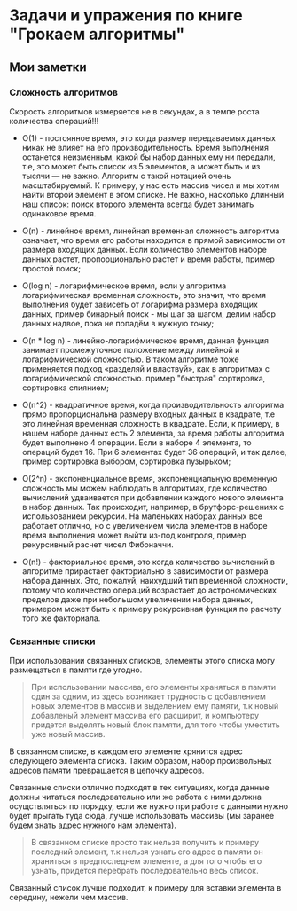 # Задачи и упражения по книге "Грокаем алгоритмы"

## Мои заметки

### Сложность алгоритмов

Скорость алгоритмов измеряется не в секундах, а в темпе роста количества операций!!!

- O(1) - постоянное время, это когда размер передаваемых данных никак не влияет на его производительность. Время выполнения останется неизменным, какой бы набор данных ему ни передали, т.е, это может быть список из 5 элементов, а может быть и из тысячи — не важно. Алгоритм с такой нотацией очень масштабируемый. К примеру, у нас есть массив чисел и мы хотим найти второй элемент в этом списке. Не важно, насколько длинный наш список: поиск второго элемента всегда будет занимать одинаковое время.

- O(n) - линейное время, линейная временная сложность алгоритма означает, что время его работы находится в прямой зависимости от размера входящих данных. Если количество элементов наборе данных растет, пропорционально растет и время работы, пример простой поиск;

- O(log n) - логарифмическое время, если у алгоритма логарифмическая временная сложность, это значит, что время выполнения будет зависеть от логарифма размера входящих данных, пример бинарный поиск - мы шаг за шагом, делим набор данных надвое, пока не попадём в нужную точку;

- O(n * log n) - линейно-логарифмическое время, данная функция занимает промежуточное положение между линейной и логарифмической сложностью. В таком алгоритме тоже применяется подход «разделяй и властвуй», как в алгоритмах с логарифмической сложностью. пример "быстрая" сортировка, сортировка слиянием;

- O(n^2) - квадратичное время, когда производительность алгоритма прямо пропорциональна размеру входных данных в квадрате, т.е это линейная временная сложность в квадрате. Если, к примеру, в нашем наборе данных есть 2 элемента, за время работы алгоритма будет выполнено 4 операции. Если в наборе 4 элемента, то операций будет 16. При 6 элементах будет 36 операций, и так далее, пример сортировка выбором, сортировка пузырьком;

- O(2^n) - экспоненциальное время, экспоненциальную временную сложность мы можем наблюдать в алгоритмах, где количество вычислений удваивается при добавлении каждого нового элемента в набор данных. Так происходит, например, в брутфорс-решениях с использованием рекурсии. На маленьких наборах данных все работает отлично, но с увеличением числа элементов в наборе время выполнения может выйти из-под контроля, пример рекурсивный расчет чисел Фибоначчи.

- O(n!) - факториальное время, это когда количество вычислений в алгоритме прирастает факториально в зависимости от размера набора данных. Это, пожалуй, наихудший тип временной сложности, потому что количество операций возрастает до астрономических пределов даже при небольшом увеличении набора данных, примером может быть к примеру рекурсивная функция по расчету того же факториала.

### Связанные списки

При использовании связанных списков, элементы этого списка могу размещаться в памяти где угодно.

> При использовании массива, его элементы храняться в памяти один за одним, из здесь возникает трудность
> с добавлением новых элементов в массив и выделением ему памяти, т.к новый добавленый элемент массива его 
> расширит, и компьютеру придется выделять новый блок памяти, для того чтобы уместить уже новый массив. 

В связанном списке, в каждом его элементе хрянится адрес следующего элемента списка. Таким образом,
набор произвольных адресов памяти превращается в цепочку адресов.

Связанные списки отлично подходят в тех ситуациях, когда данные должны читаться последовательно или же работа
с ними должна осущствляться по порядку, если же нужно при работе с данными нужно будет прыгать туда сюда, лучше использовать
массивы (мы заранее будем знать адрес нужного нам элемента).

> В связанном списке просто так нельзя получить к примеру последний элемент, т.к нельзя узнать его адрес в памяти
> он храниться в предпоследнем элементе, а для того чтобы его узнать, придется перебрать последовательно весь список.

Связанный список лучше подходит, к примеру для вставки элемента в середину, нежели чем массив.
